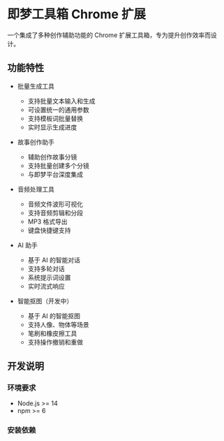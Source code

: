 # 即梦工具箱 Chrome 扩展

一个集成了多种创作辅助功能的 Chrome 扩展工具箱，专为提升创作效率而设计。

## 功能特性

- 批量生成工具

  - 支持批量文本输入和生成
  - 可设置统一的通用参数
  - 支持模板词批量替换
  - 实时显示生成进度

- 故事创作助手

  - 辅助创作故事分镜
  - 支持批量创建多个分镜
  - 与即梦平台深度集成

- 音频处理工具

  - 音频文件波形可视化
  - 支持音频剪辑和分段
  - MP3 格式导出
  - 键盘快捷键支持

- AI 助手

  - 基于 AI 的智能对话
  - 支持多轮对话
  - 系统提示词设置
  - 实时流式响应

- 智能抠图（开发中）
  - 基于 AI 的智能抠图
  - 支持人像、物体等场景
  - 笔刷和橡皮擦工具
  - 支持操作撤销和重做

## 开发说明

### 环境要求

- Node.js >= 14
- npm >= 6

### 安装依赖
